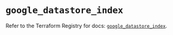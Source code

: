 # `google_datastore_index`

Refer to the Terraform Registry for docs: [`google_datastore_index`](https://registry.terraform.io/providers/hashicorp/google/5.20.0/docs/resources/datastore_index).
